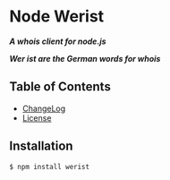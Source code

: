 # Node Werist

**_A whois client for node.js_**

**_Wer ist are the German words for whois_**

## Table of Contents

 - [ChangeLog](./CHANGELOG.markdown)
 - [License](./LICENSE)

## Installation

```
$ npm install werist
```

